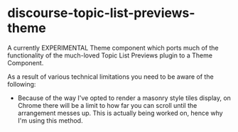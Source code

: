 # discourse-topic-list-previews-theme
A currently EXPERIMENTAL Theme component which ports much of the functionality of the much-loved Topic List Previews plugin to a Theme Component.

As a result of various technical limitations you need to be aware of the following:

- Because of the way I've opted to render a masonry style tiles display, on Chrome there will be a limit to how far you can scroll until the arrangement messes up.  This is actually being worked on, hence why I'm using this method.
